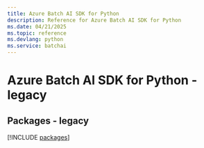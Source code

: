 ```yaml
---
title: Azure Batch AI SDK for Python
description: Reference for Azure Batch AI SDK for Python
ms.date: 04/21/2025
ms.topic: reference
ms.devlang: python
ms.service: batchai
---
```

# Azure Batch AI SDK for Python - legacy
## Packages - legacy
[!INCLUDE [packages](batch-ai-index.md)]